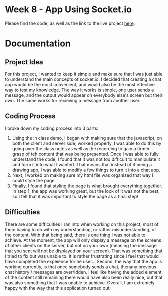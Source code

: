 # Week 8 - App Using Socket.io

Please find the code, as well as the link to the live project [here](https://github.com/AalyaSharaf/CL-ChatAPP).

# Documentation

## Project Idea

For this project, I wanted to keep it simple and make sure that I was just able to understand the main concepts of socket.io. I decided that creating a chat app would be the most convenient, and would also be the most effective way to test my knowledge. The way it works is simple, one user sends a message, and the output would appear on everybody else's screen but their own. The same works for recieving a message from another user. 

## Coding Process

I broke down my coding process into 3 parts:

1) Using the in class demo, I began with making sure that the javascript, on both the client and server side, worked properly. I was able to do this by going over the class notes as well as the recording to gain a firmer grasp of teh content that was being presented. Once I was able to fully understand the code, I found that it was not too difficult to manipulate it and form it into what I wanted. That means that instead of it being a drawing app, I was able to modify a few things to turn it into a chat app.
2) Next, I worked on making sure my html file was organized that way I could style the page.
3) Finally, I found that styling the page is what brought everything together. In step 1, the app was working great, but the look of it was not the best, so I felt that it was important to style the page as a final step!

## Difficulties

There are some difficulties I ran into when working on this project, most of them having to do with my understanding, or rather misunderstanding, of the content. With that being said, there is one thing I was not able to achieve. At the moment, the app will only display a message on the screens of other clients on the server, but not on your own (meaning the message that you sent will not be displayed on your screen). That was something that I tried to fix but was unable to. It is rather frustrating since I feel that would have completed the expeience for he user... Second, the way that the app is working currently, is that once somebody sends a chat, thenany previous chat history / messages are overridden. I feel like having the added element of the content still remaining there would have also been really nice, but that was also something that I was unable to achieve. Overall, I am extremely happy with the way that this application turned out!
